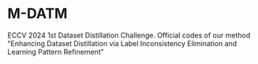 # M-DATM
ECCV 2024 1st Dataset Distillation Challenge. Official codes of our method "Enhancing Dataset Distillation via Label Inconsistency Elimination and Learning Pattern Refinement"
